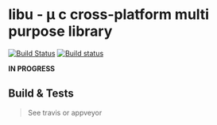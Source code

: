 # libu - μ c cross-platform multi purpose library

[![Build Status](https://travis-ci.org/uael/mu.svg?branch=master)](https://travis-ci.org/uael/mu)
[![Build status](https://ci.appveyor.com/api/projects/status/dbi3vnyn5eyk2w59/branch/master?svg=true)](https://ci.appveyor.com/project/uael/mu/branch/master)


**IN PROGRESS**

## Build & Tests

> See travis or appveyor
